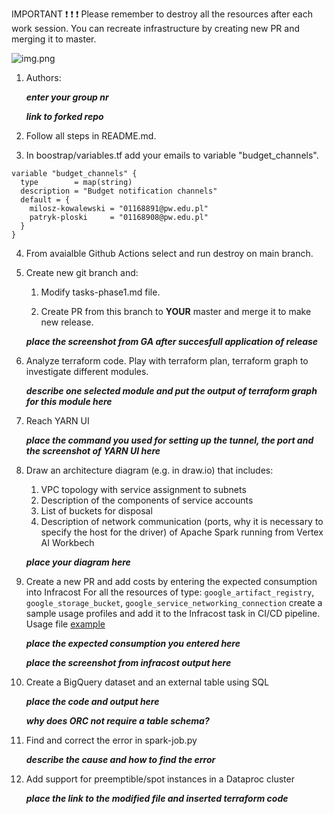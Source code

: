 IMPORTANT ❗ ❗ ❗ Please remember to destroy all the resources after each work session. You can recreate infrastructure by creating new PR and merging it to master.

![img.png](doc/figures/destroy.png)

1. Authors:

   ***enter your group nr***

   ***link to forked repo***

2. Follow all steps in README.md.

3. In boostrap/variables.tf add your emails to variable "budget_channels".

```hcl
variable "budget_channels" {
  type        = map(string)
  description = "Budget notification channels"
  default = {
    milosz-kowalewski = "01168891@pw.edu.pl"
    patryk-ploski     = "01168908@pw.edu.pl"
  }
}
```

4. From avaialble Github Actions select and run destroy on main branch.

5. Create new git branch and:
    1. Modify tasks-phase1.md file.

    2. Create PR from this branch to **YOUR** master and merge it to make new release.

    ***place the screenshot from GA after succesfull application of release***


6. Analyze terraform code. Play with terraform plan, terraform graph to investigate different modules.

    ***describe one selected module and put the output of terraform graph for this module here***

7. Reach YARN UI

   ***place the command you used for setting up the tunnel, the port and the screenshot of YARN UI here***

8. Draw an architecture diagram (e.g. in draw.io) that includes:
    1. VPC topology with service assignment to subnets
    2. Description of the components of service accounts
    3. List of buckets for disposal
    4. Description of network communication (ports, why it is necessary to specify the host for the driver) of Apache Spark running from Vertex AI Workbech

    ***place your diagram here***

9. Create a new PR and add costs by entering the expected consumption into Infracost
For all the resources of type: `google_artifact_registry`, `google_storage_bucket`, `google_service_networking_connection`
create a sample usage profiles and add it to the Infracost task in CI/CD pipeline. Usage file [example](https://github.com/infracost/infracost/blob/master/infracost-usage-example.yml)

   ***place the expected consumption you entered here***

   ***place the screenshot from infracost output here***

10. Create a BigQuery dataset and an external table using SQL

    ***place the code and output here***

    ***why does ORC not require a table schema?***

11. Find and correct the error in spark-job.py

    ***describe the cause and how to find the error***

12. Add support for preemptible/spot instances in a Dataproc cluster

    ***place the link to the modified file and inserted terraform code***



